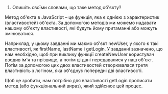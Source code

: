 1. Опишіть своїми словами, що таке метод об'єкту?

Метод об'єкта в JavaScript – це функція, яка є однією з характеристик (властивостей) об'єкта. За допомогою методів ми можемо надавати нашому об'єкту властивості, які будуть йому притаманні або можуть змінюватися.

Наприклад, у цьому завданні ми маємо об'єкт newUser, у якого є такі властивості, як firstName, lastName і getLogin. У завданні зазначено, що нам необхідно, щоб при виклику функції createNewUser користувач вводив ім'я та прізвище, а потім ці дані передавалися у наш об'єкт. Потім за допомогою цих двох властивостей створювалася третя властивість з логіном, яка об'єднує попередні дві властивості.

Щоб це зробити, нам потрібно для властивості getLogin прописати метод (або функціональний вираз), який здійснює цей процес.